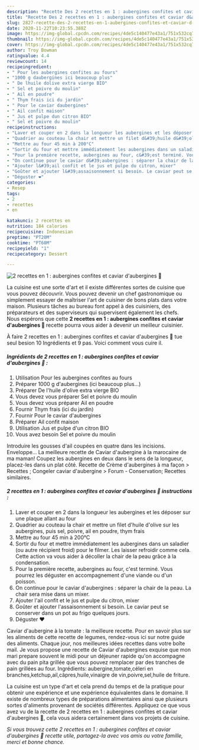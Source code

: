 ```yaml
---
description: "Recette Des 2 recettes en 1 : aubergines confites et caviar d&amp;#39;aubergines 🍆"
title: "Recette Des 2 recettes en 1 : aubergines confites et caviar d&amp;#39;aubergines 🍆"
slug: 2827-recette-des-2-recettes-en-1-aubergines-confites-et-caviar-d-and-39-aubergines
date: 2020-11-22T10:23:55.388Z
image: https://img-global.cpcdn.com/recipes/4de5c140477e43a1/751x532cq70/2-recettes-en-1-aubergines-confites-et-caviar-daubergines-🍆-photo-principale-de-la-recette.jpg
thumbnail: https://img-global.cpcdn.com/recipes/4de5c140477e43a1/751x532cq70/2-recettes-en-1-aubergines-confites-et-caviar-daubergines-🍆-photo-principale-de-la-recette.jpg
cover: https://img-global.cpcdn.com/recipes/4de5c140477e43a1/751x532cq70/2-recettes-en-1-aubergines-confites-et-caviar-daubergines-🍆-photo-principale-de-la-recette.jpg
author: Troy Bowman
ratingvalue: 4.4
reviewcount: 14
recipeingredient:
- " Pour les aubergines confites au fours"
- "1000 g daubergines ici beaucoup plus"
- " De lhuile dolive extra vierge BIO"
- " Sel et poivre du moulin"
- " Ail en poudre"
- " Thym frais ici du jardin"
- " Pour le caviar daubergines"
- " Ail confit maison"
- " Jus et pulpe dun citron BIO"
- " Sel et poivre du moulin"
recipeinstructions:
- "Laver et couper en 2 dans la longueur les aubergines et les déposer sur une plaque allant au four"
- "Quadrier au couteau la chair et mettre un filet d&#39;huile d&#39;olive sur les aubergines, puis sel, poivre, ail en poudre, thym frais"
- "Mettre au four 45 min à 200°C"
- "Sortir du four et mettre immédiatement les aubergines dans un saladier (ou autre récipient froid) pour le filmer. Les laisser refroidir comme cela. Cette action va vous aider à décoller la chair de la peau grâce à la condensation."
- "Pour la première recette, aubergines au four, c&#39;est terminé. Vous pourrez les déguster en accompagnement d&#39;une viande ou d&#39;un poisson."
- "On continue pour le caviar d&#39;aubergines : séparer la chair de la peau. La chair sera mise dans un mixer."
- "Ajouter l&#39;ail confit et le jus et pulpe du citron, mixer"
- "Goûter et ajouter l&#39;assaisonnement si besoin. Le caviar peut se conserver dans un pot au frigo quelques jours."
- "Déguster ❤️"
categories:
- Resep
tags:
- 2
- recettes
- en

katakunci: 2 recettes en 
nutrition: 184 calories
recipecuisine: Indonesian
preptime: "PT20M"
cooktime: "PT60M"
recipeyield: "1"
recipecategory: Dessert

---
```



![2 recettes en 1 : aubergines confites et caviar d&#39;aubergines 🍆](https://img-global.cpcdn.com/recipes/4de5c140477e43a1/751x532cq70/2-recettes-en-1-aubergines-confites-et-caviar-daubergines-🍆-photo-principale-de-la-recette.jpg)

La cuisine est une sorte d'art et il existe différentes sortes de cuisine que vous pouvez découvrir. Vous pouvez devenir un chef gastronomique ou simplement essayer de maîtriser l'art de cuisiner de bons plats dans votre maison. Plusieurs tâches au bureau font appel à des cuisiniers, des préparateurs et des superviseurs qui supervisent également les chefs. Nous espérons que cette <strong> 2 recettes en 1 : aubergines confites et caviar d&#39;aubergines 🍆 </strong> recette pourra vous aider à devenir un meilleur cuisinier.

<!--inarticleads1-->

À faire 2 recettes en 1 : aubergines confites et caviar d&#39;aubergines 🍆 tue seul besion 10 Ingrédients et 9 pas. Voici comment vous cuire il.

##### Ingrédients de 2 recettes en 1 : aubergines confites et caviar d&#39;aubergines 🍆 :

1. Utilisation  Pour les aubergines confites au fours
1. Préparer 1000 g d&#39;aubergines (ici beaucoup plus...)
1. Préparer  De l&#39;huile d&#39;olive extra vierge BIO
1. Vous devez vous préparer  Sel et poivre du moulin
1. Vous devez vous préparer  Ail en poudre
1. Fournir  Thym frais (ici du jardin)
1. Fournir  Pour le caviar d&#39;aubergines
1. Préparer  Ail confit maison
1. Utilisation  Jus et pulpe d&#39;un citron BIO
1. Vous avez besoin  Sel et poivre du moulin


Introduire les gousses d&#39;ail coupées en quatre dans les incisions. Enveloppe… La meilleure recette de Caviar d&#39;aubergine à la marocaine de ma maman! Coupez les aubergines en deux dans le sens de la longueur, placez-les dans un plat côté. Recette de Crème d&#39;aubergines à ma façon &gt; Recettes ; Congeler caviar d&#39;aubergine &gt; Forum - Conservation; Recettes similaires. 

<!--inarticleads2-->

##### 2 recettes en 1 : aubergines confites et caviar d&#39;aubergines 🍆 instructions :

1. Laver et couper en 2 dans la longueur les aubergines et les déposer sur une plaque allant au four
1. Quadrier au couteau la chair et mettre un filet d&#39;huile d&#39;olive sur les aubergines, puis sel, poivre, ail en poudre, thym frais
1. Mettre au four 45 min à 200°C
1. Sortir du four et mettre immédiatement les aubergines dans un saladier (ou autre récipient froid) pour le filmer. Les laisser refroidir comme cela. Cette action va vous aider à décoller la chair de la peau grâce à la condensation.
1. Pour la première recette, aubergines au four, c&#39;est terminé. Vous pourrez les déguster en accompagnement d&#39;une viande ou d&#39;un poisson.
1. On continue pour le caviar d&#39;aubergines : séparer la chair de la peau. La chair sera mise dans un mixer.
1. Ajouter l&#39;ail confit et le jus et pulpe du citron, mixer
1. Goûter et ajouter l&#39;assaisonnement si besoin. Le caviar peut se conserver dans un pot au frigo quelques jours.
1. Déguster ❤️


Caviar d&#39;aubergine à la tomate : la meilleure recette. Pour en savoir plus sur les aliments de cette recette de legumes, rendez-vous ici sur notre guide des aliments. Chaque jour, nos meilleures idées recettes dans votre boîte mail. Je vous propose une recette de Caviar d&#39;aubergines exquise que mon mari prepare souvent le midi pour un déjeuner rapide qu&#39;on accompagne avec du pain pita grillée que vous pouvez remplacer par des tranches de pain grillées au four. Ingrédients: aubergine,tomate,céleri en branches,ketchup,ail,câpres,huile,vinaigre de vin,poivre,sel,huile de friture. 

<!--inarticleads1-->

<p>
La cuisine est un type d'art et cela prend du temps et de la pratique pour obtenir une expérience et une expérience équivalentes dans le domaine. Il existe de nombreux types de préparations alimentaires ainsi que plusieurs sortes d'aliments provenant de sociétés différentes. Appliquez ce que vous avez vu de la recette de 2 recettes en 1 : aubergines confites et caviar d&#39;aubergines 🍆, cela vous aidera certainement dans vos projets de cuisine.
</p>

<p>
<i>Si vous trouvez cette 2 recettes en 1 : aubergines confites et caviar d&#39;aubergines 🍆 recette utile, partagez-la avec vos amis ou votre famille, merci et bonne chance.</i>
</p>
